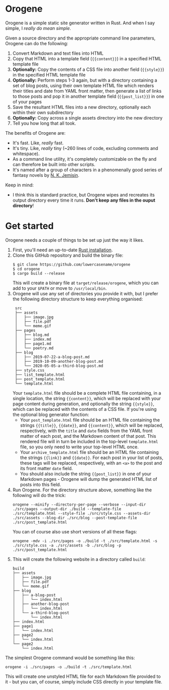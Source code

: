 # Orogene

Orogene is a simple static site generator written in Rust. And when I say simple, I _really do mean simple_.

Given a source directory and the appropriate command line parameters, Orogene can do the following:

1. Convert Markdown and text files into HTML
2. Copy that HTML into a template field (`{{content}}`) in a specified HTML template file
3. **Optionally:** Copy the contents of a CSS file into another field (`{{style}}`) in the specified HTML template file
4. **Optionally:** Perform steps 1-3 again, but with a directory containing a set of blog posts, using their own template HTML file which renders their titles and date from YAML front matter, then generate a list of links to those posts and pop it in another template field (`{{post_list}}`) in one of your pages
5. Save the resultant HTML files into a new directory, optionally each within their own subdirectory
6. **Optionally:** Copy across a single assets directory into the new directory
7. Tell you how long that all took.

The benefits of Orogene are:

- It's fast. Like, _really_ fast.
- It's tiny. Like, _really_ tiny (~260 lines of code, excluding comments and whitespace).
- As a command line utility, it's completely customizable on the fly and can therefore be built into other scripts.
- It's named after a group of characters in a phenomenally good series of fantasy novels by [N. K. Jemisin](https://en.wikipedia.org/wiki/N._K._Jemisin).

Keep in mind:

- I think this is standard practice, but Orogene wipes and recreates its output directory every time it runs. **Don't keep any files in the ouput directory**!

# Get started

Orogene needs a couple of things to be set up just the way it likes.

1. First, you'll need an up-to-date [Rust installation](https://www.rust-lang.org/learn/get-started).
2. Clone this GitHub repository and build the binary file:
   ```
   $ git clone https://github.com/lowercasename/orogene
   $ cd orogene
   $ cargo build --release
   ```
   This will create a binary file at `target/release/orogene`, which you can add to your `$PATH` or move to `/usr/local/bin`.
3. Orogene will use any set of directories you provide it with, but I prefer the following directory structure to keep everything organised:
   ```
    src
    ├── assets
    │   ├── image.jpg
    │   ├── file.pdf
    │   └── meme.gif
    ├── pages
    │   ├── blog.md
    │   ├── index.md
    │   ├── page1.md
    │   └── poetry.md
    ├── blog
    │   ├── 2019-07-22-a-blog-post.md
    │   ├── 2019-10-09-another-blog-post.md
    │   └── 2020-05-05-a-third-blog-post.md
    ├── style.css
    ├── list_template.html
    ├── post_template.html
    └── template.html
   ```
   Your `template.html` file should be a complete HTML file containing, in a single location, the string `{{content}}`, which will be replaced with your page content during generation, and optionally the string `{{style}}`, which can be replaced with the contents of a CSS file.
   If you're using the optional blog generator function:
      - Your `post_template.html` file should be an HTML file containing the strings `{{title}}`, `{{date}}`, and `{{content}}`, which will be replaced, respectively, with the `title` and `date` fields from the YAML front matter of each post, and the Markdown content of that post. This rendered file will in turn be included in the top-level `template.html` file, so you only need to write your top-level HTML once.
      - Your `archive_template.html` file should be an HTML file containing the strings `{{link}}` and `{{date}}`. For each post in your list of posts, these tags will be replaced, respectively, with an `<a>` to the post and its front matter `date` field.
      - You should also include the string `{{post_list}}` in one of your Markdown pages - Orogene will dump the generated HTML list of posts into this field.
4. Run Orogene. For the directory structure above, something like the following will do the trick:
   ```
   orogene --minify --directory-per-page --verbose --input-dir ./src/pages --output-dir ./build --template-file ./src/template.html --style-file ./src/style.css --assets-dir ./src/assets --blog-dir ./src/blog --post-template-file ./src/post_template.html
   ```
   You can of course also use short versions of all these flags:
   ```
   orogene -mdv -i ./src/pages -o ./build -t ./src/template.html -s ./src/style.css -a ./src/assets -b ./src/blog -p ./src/post_template.html
   ```
5. This will create the following website in a directory called `build`:
    ```
    build
    ├── assets
    │   ├── image.jpg
    │   ├── file.pdf
    │   └── meme.gif
    ├── blog
    │   ├── a-blog-post
    │   │   └── index.html
    │   ├── another-blog-post
    │   │   └── index.html
    │   └── a-third-blog-post
    │       └── index.html
    ├── index.html
    ├── page1
    │   └── index.html
    ├── page2
    │   └── index.html
    └── page2
        └── index.html
    ```

The simplest Orogene command would be something like this:

```
orogene -i ./src/pages -o ./build -t ./src/template.html
```

This will create one unstyled HTML file for each Markdown file provided to it - but you can, of course, simply include CSS directly in your template file.
